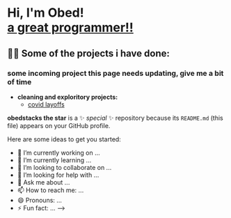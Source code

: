 <h1>Hi, I'm Obed! <br/><a href="https://github.com/obedstacks">a great programmer!!</a>
<h2>👨‍💻 Some of the projects i have done:</h2>
<h3>some incoming project this page needs updating, give me a bit of time</h3>
   
- <b>cleaning and exploritory projects:</b>
  - [covid layoffs](https://github.com/obedstacks/Covid-Layoffs/tree/main)

  
**obedstacks the star** is a ✨ _special_ ✨ repository because its `README.md` (this file) appears on your GitHub profile.

Here are some ideas to get you started:

- 🔭 I’m currently working on ...
- 🌱 I’m currently learning ...
- 👯 I’m looking to collaborate on ...
- 🤔 I’m looking for help with ...
- 💬 Ask me about ...
- 📫 How to reach me: ...
- 😄 Pronouns: ...
- ⚡ Fun fact: ...
-->
